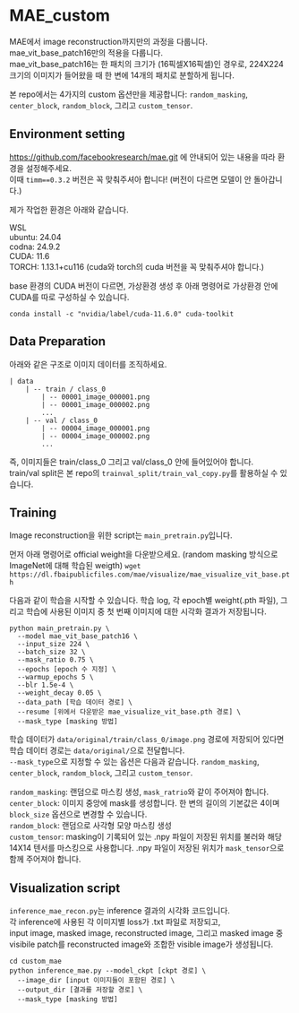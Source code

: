 # MAE_custom
MAE에서 image reconstruction까지만의 과정을 다룹니다.  
mae_vit_base_patch16만의 적용을 다룹니다.  
mae_vit_base_patch16는 한 패치의 크기가 (16픽셀X16픽셀)인 경우로, 224X224 크기의 이미지가 들어왔을 때 한 변에 14개의 패치로 분할하게 됩니다.  

본 repo에서는 4가지의 custom 옵션만을 제공합니다: `random_masking`, `center_block`, `random_block`, 그리고 `custom_tensor`.


## Environment setting
https://github.com/facebookresearch/mae.git 에 안내되어 있는 내용을 따라 환경을 설정해주세요.  
이때 `timm==0.3.2` 버전은 꼭 맞춰주셔아 합니다! (버전이 다르면 모델이 안 돌아갑니다.)  

제가 작업한 환경은 아래와 같습니다.  

WSL  
ubuntu: 24.04  
codna: 24.9.2  
CUDA: 11.6  
TORCH: 1.13.1+cu116 (cuda와 torch의 cuda 버전을 꼭 맞춰주셔야 합니다.)  

base 환경의 CUDA 버전이 다르면, 가상환경 생성 후 아래 명령어로 가상환경 안에 CUDA를 따로 구성하실 수 있습니다.
```
conda install -c "nvidia/label/cuda-11.6.0" cuda-toolkit
```


## Data Preparation
아래와 같은 구조로 이미지 데이터를 조직하세요.
```
| data
    | -- train / class_0
        | -- 00001_image_000001.png
        | -- 00001_image_000002.png
        ...
    | -- val / class_0
        | -- 00004_image_000001.png
        | -- 00004_image_000002.png
        ...
```
즉, 이미지들은 train/class_0 그리고 val/class_0 안에 들어있어야 합니다.  
train/val split은 본 repo의 `trainval_split/train_val_copy.py`를 활용하실 수 있습니다.


## Training
Image reconstruction을 위한 script는 `main_pretrain.py`입니다.  

먼저 아래 명령어로 official weight을 다운받으세요. (random masking 방식으로 ImageNet에 대해 학습된 weigth)
```wget https://dl.fbaipublicfiles.com/mae/visualize/mae_visualize_vit_base.pth```

다음과 같이 학습을 시작할 수 있습니다. 학습 log, 각 epoch별 weight(.pth 파일), 그리고 학습에 사용된 이미지 중 첫 번째 이미지에 대한 시각화 결과가 저장됩니다.
```
python main_pretrain.py \
  --model mae_vit_base_patch16 \
  --input_size 224 \
  --batch_size 32 \
  --mask_ratio 0.75 \
  --epochs [epoch 수 지정] \
  --warmup_epochs 5 \
  --blr 1.5e-4 \
  --weight_decay 0.05 \
  --data_path [학습 데이터 경로] \
  --resume [위에서 다운받은 mae_visualize_vit_base.pth 경로] \
  --mask_type [masking 방법]
```

학습 데이터가 `data/original/train/class_0/image.png` 경로에 저장되어 있다면 학습 데이터 경로는 `data/original/`으로 전달합니다.  
`--mask_type`으로 지정할 수 있는 옵션은 다음과 같습니다. `random_masking`, `center_block`, `random_block`, 그리고 `custom_tensor`.  
  
`random_masking`: 랜덤으로 마스킹 생성, `mask_ratrio`와 같이 주어져야 합니다.  
`center_block`: 이미지 중앙에 mask를 생성합니다. 한 변의 길이의 기본값은 4이며 `block_size` 옵션으로 변경할 수 있습니다.  
`random_block`: 랜덤으로 사각형 모양 마스킹 생성  
`custom_tensor`: masking이 기록되어 있는 .npy 파일이 저장된 위치를 불러와 해당 14X14 텐서를 마스킹으로 사용합니다. .npy 파일이 저장된 위치가 `mask_tensor`으로 함께 주어져야 합니다.


## Visualization script
`inference_mae_recon.py`는 inference 결과의 시각화 코드입니다.  
각 inference에 사용된 각 이미지별 loss가 .txt 파일로 저장되고,  
input image, masked image, reconstructed image, 그리고 masked image 중 visibile patch를 reconstructed image와 조합한 visible image가 생성됩니다.

```
cd custom_mae
python inference_mae.py --model_ckpt [ckpt 경로] \
  --image_dir [input 이미지들이 포함된 경로] \
  --output_dir [결과를 저장할 경로] \
  --mask_type [masking 방법]
```
